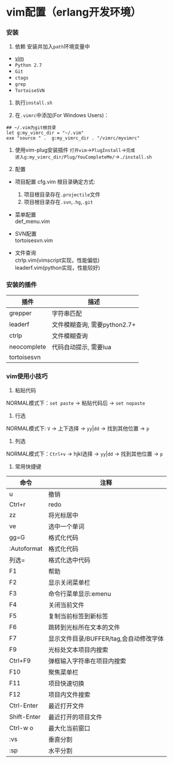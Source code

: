 # vim配置（erlang开发环境）

### 安装

1. 依赖
安装并加入`path`环境变量中
  - [vim](https://github.com/vim/vim-win32-installer/releases)
  - `Python 2.7`  
  - `Git`  
  - `ctags`  
  - `grep`  
  - `TortoiseSVN`  

1. 执行`install.sh`

1. 在`.vimrc`中添加(For Windows Users)：
```shell
## ~/.vim为git根目录
let g:my_vimrc_dir = "~/.vim"
exe "source " .  g:my_vimrc_dir . "/vimrc/myvimrc"
```

1. 使用vim-plug安装插件
`打开vim`->`PlugInstall`->`完成`  
`进入g:my_vimrc_dir/Plug/YouCompleteMe/`->`./install.sh` 

1. 配置

  - 项目配置
    cfg.vim
    根目录确定方式:
    1. 项目根目录存在`.projectile`文件
    1. 项目根目录存在`.svn`,`.hg`,`.git`

  - 菜单配置  
    def_menu.vim  

  - SVN配置  
    tortoisesvn.vim  

  - 文件查询  
    ctrlp.vim(vimscript实现，性能偏低)  
    leaderf.vim(python实现，性能较好)  

### 安装的插件

|插件|描述|
|----|----|
|grepper|字符串匹配|
|leaderf|文件模糊查询, 需要python2.7+|
|ctrlp|文件模糊查询|
|neocomplete|代码自动提示, 需要lua|
|tortoisesvn|

### vim使用小技巧

1. 粘贴代码

  NORMAL模式下：`set paste` -> 粘贴代码后 -> `set nopaste`

1. 行选

  NORMAL模式下: `V` -> 上下选择 -> `yy`|`dd` -> 找到其他位置 -> `p`

1. 列选

  NORMAL模式下：`Ctrl+v` -> hjkl选择 -> `yy`|`dd` -> 找到其他位置 -> `p`

1. 常用快捷键

|命令|注释|
|----|----|
|u|撤销|
|Ctrl+r|redo|
|zz|将光标居中|
|ve|选中一个单词|
|gg=G|格式化代码|
|:Autoformat|格式化代码|
|列选=|格式化选中代码|
|F1|帮助|
|F2|显示关闭菜单栏|
|F3|命令行菜单显示:emenu|
|F4|关闭当前文件|
|F5|复制当前标签到新标签|
|F6|跳转到光标所在文本的文件|
|F7|显示文件目录/BUFFER/tag,会自动修改字体|
|F9|光标处文本项目内搜索|
|Ctrl+F9|弹框输入字符串在项目内搜索|
|F10|聚焦菜单栏|
|F11|项目快速切换|
|F12|项目内文件搜索|
|Ctrl-Enter|最近打开文件|
|Shift-Enter|最近打开的项目文件|
|Ctrl-w o|最大化当前窗口|
|:vs|垂直分割|
|:sp|水平分割|
